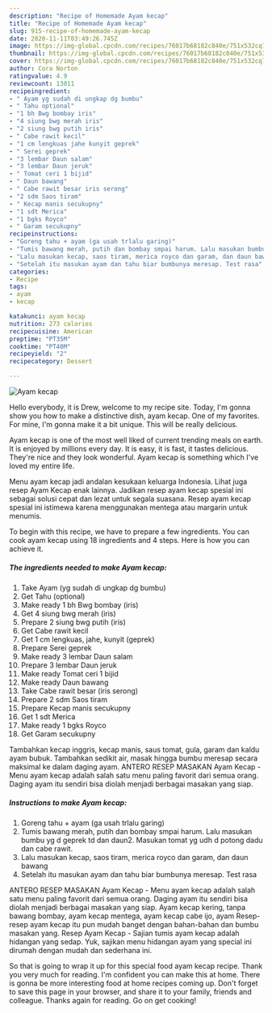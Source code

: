 ```yaml
---
description: "Recipe of Homemade Ayam kecap"
title: "Recipe of Homemade Ayam kecap"
slug: 915-recipe-of-homemade-ayam-kecap
date: 2020-11-11T03:49:26.745Z
image: https://img-global.cpcdn.com/recipes/76017b68182c840e/751x532cq70/ayam-kecap-foto-resep-utama.jpg
thumbnail: https://img-global.cpcdn.com/recipes/76017b68182c840e/751x532cq70/ayam-kecap-foto-resep-utama.jpg
cover: https://img-global.cpcdn.com/recipes/76017b68182c840e/751x532cq70/ayam-kecap-foto-resep-utama.jpg
author: Cora Norton
ratingvalue: 4.9
reviewcount: 13011
recipeingredient:
- " Ayam yg sudah di ungkap dg bumbu"
- " Tahu optional"
- "1 bh Bwg bombay iris"
- "4 siung bwg merah iris"
- "2 siung bwg putih iris"
- " Cabe rawit kecil"
- "1 cm lengkuas jahe kunyit geprek"
- " Serei geprek"
- "3 lembar Daun salam"
- "3 lembar Daun jeruk"
- " Tomat ceri 1 bijid"
- " Daun bawang"
- " Cabe rawit besar iris serong"
- "2 sdm Saos tiram"
- " Kecap manis secukupny"
- "1 sdt Merica"
- "1 bgks Royco"
- " Garam secukupny"
recipeinstructions:
- "Goreng tahu + ayam (ga usah trlalu garing)"
- "Tumis bawang merah, putih dan bombay smpai harum. Lalu masukan bumbu yg d geprek td dan daun2. Masukan tomat yg udh d potong dadu dan cabe rawit."
- "Lalu masukan kecap, saos tiram, merica royco dan garam, dan daun bawang"
- "Setelah itu masukan ayam dan tahu biar bumbunya meresap. Test rasa"
categories:
- Recipe
tags:
- ayam
- kecap

katakunci: ayam kecap 
nutrition: 273 calories
recipecuisine: American
preptime: "PT35M"
cooktime: "PT40M"
recipeyield: "2"
recipecategory: Dessert

---
```



![Ayam kecap](https://img-global.cpcdn.com/recipes/76017b68182c840e/751x532cq70/ayam-kecap-foto-resep-utama.jpg)

Hello everybody, it is Drew, welcome to my recipe site. Today, I'm gonna show you how to make a distinctive dish, ayam kecap. One of my favorites. For mine, I'm gonna make it a bit unique. This will be really delicious.

Ayam kecap is one of the most well liked of current trending meals on earth. It is enjoyed by millions every day. It is easy, it is fast, it tastes delicious. They're nice and they look wonderful. Ayam kecap is something which I've loved my entire life.

Menu ayam kecap jadi andalan kesukaan keluarga Indonesia. Lihat juga resep Ayam Kecap enak lainnya. Jadikan resep ayam kecap spesial ini sebagai solusi cepat dan lezat untuk segala suasana. Resep ayam kecap spesial ini istimewa karena menggunakan mentega atau margarin untuk menumis.


To begin with this recipe, we have to prepare a few ingredients. You can cook ayam kecap using 18 ingredients and 4 steps. Here is how you can achieve it.

<!--inarticleads1-->

##### The ingredients needed to make Ayam kecap:

1. Take  Ayam (yg sudah di ungkap dg bumbu)
1. Get  Tahu (optional)
1. Make ready 1 bh Bwg bombay (iris)
1. Get 4 siung bwg merah (iris)
1. Prepare 2 siung bwg putih (iris)
1. Get  Cabe rawit kecil
1. Get 1 cm lengkuas, jahe, kunyit (geprek)
1. Prepare  Serei geprek
1. Make ready 3 lembar Daun salam
1. Prepare 3 lembar Daun jeruk
1. Make ready  Tomat ceri 1 bijid
1. Make ready  Daun bawang
1. Take  Cabe rawit besar (iris serong)
1. Prepare 2 sdm Saos tiram
1. Prepare  Kecap manis secukupny
1. Get 1 sdt Merica
1. Make ready 1 bgks Royco
1. Get  Garam secukupny


Tambahkan kecap inggris, kecap manis, saus tomat, gula, garam dan kaldu ayam bubuk. Tambahkan sedikit air, masak hingga bumbu meresap secara maksimal ke dalam daging ayam. ANTERO RESEP MASAKAN Ayam Kecap - Menu ayam kecap adalah salah satu menu paling favorit dari semua orang. Daging ayam itu sendiri bisa diolah menjadi berbagai masakan yang siap. 

<!--inarticleads2-->

##### Instructions to make Ayam kecap:

1. Goreng tahu + ayam (ga usah trlalu garing)
1. Tumis bawang merah, putih dan bombay smpai harum. Lalu masukan bumbu yg d geprek td dan daun2. Masukan tomat yg udh d potong dadu dan cabe rawit.
1. Lalu masukan kecap, saos tiram, merica royco dan garam, dan daun bawang
1. Setelah itu masukan ayam dan tahu biar bumbunya meresap. Test rasa


ANTERO RESEP MASAKAN Ayam Kecap - Menu ayam kecap adalah salah satu menu paling favorit dari semua orang. Daging ayam itu sendiri bisa diolah menjadi berbagai masakan yang siap. Ayam kecap kering, tanpa bawang bombay, ayam kecap mentega, ayam kecap cabe ijo, ayam Resep-resep ayam kecap itu pun mudah banget dengan bahan-bahan dan bumbu masakan yang. Resep Ayam Kecap - Sajian tumis ayam kecap adalah hidangan yang sedap. Yuk, sajikan menu hidangan ayam yang special ini dirumah dengan mudah dan sederhana ini. 

So that is going to wrap it up for this special food ayam kecap recipe. Thank you very much for reading. I'm confident you can make this at home. There is gonna be more interesting food at home recipes coming up. Don't forget to save this page in your browser, and share it to your family, friends and colleague. Thanks again for reading. Go on get cooking!

